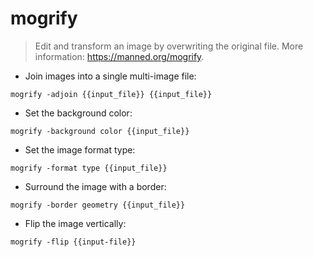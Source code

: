 # mogrify

> Edit and transform an image by overwriting the original file.
> More information: <https://manned.org/mogrify>.

- Join images into a single multi-image file:

`mogrify -adjoin {{input_file}} {{input_file}}`

- Set the background color:

`mogrify -background color {{input_file}}`

- Set the image format type:

`mogrify -format type {{input_file}}`

- Surround the image with a border:

`mogrify -border geometry {{input_file}}`

- Flip the image vertically:

`mogrify -flip {{input-file}}`
